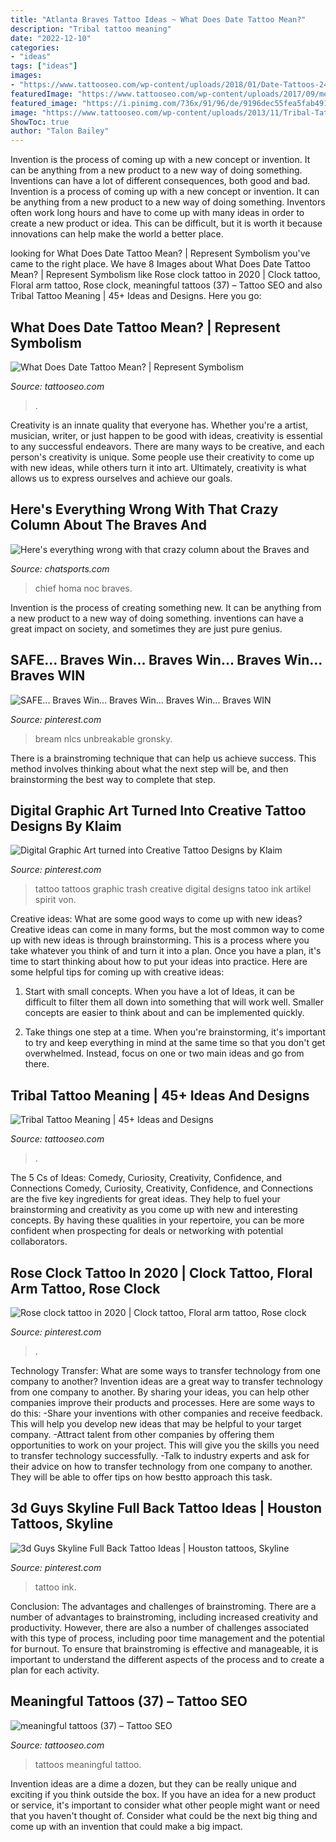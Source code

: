 ```yaml
---
title: "Atlanta Braves Tattoo Ideas ~ What Does Date Tattoo Mean?"
description: "Tribal tattoo meaning"
date: "2022-12-10"
categories:
- "ideas"
tags: ["ideas"]
images:
- "https://www.tattooseo.com/wp-content/uploads/2018/01/Date-Tattoos-24.jpg"
featuredImage: "https://www.tattooseo.com/wp-content/uploads/2017/09/meaningful-tattoos-37.jpg"
featured_image: "https://i.pinimg.com/736x/91/96/de/9196dec55fea5fab491148a20855ff80.jpg"
image: "https://www.tattooseo.com/wp-content/uploads/2013/11/Tribal-Tattoo-Meanings-40.jpg"
ShowToc: true
author: "Talon Bailey"
---
```



Invention is the process of coming up with a new concept or invention. It can be anything from a new product to a new way of doing something. Inventions can have a lot of different consequences, both good and bad.
Invention is a process of coming up with a new concept or invention. It can be anything from a new product to a new way of doing something. Inventors often work long hours and have to come up with many ideas in order to create a new product or idea. This can be difficult, but it is worth it because innovations can help make the world a better place.

	

		
looking for What Does Date Tattoo Mean? | Represent Symbolism you've came to the right place. We have 8 Images about What Does Date Tattoo Mean? | Represent Symbolism like Rose clock tattoo in 2020 | Clock tattoo, Floral arm tattoo, Rose clock, meaningful tattoos (37) – Tattoo SEO and also Tribal Tattoo Meaning | 45+ Ideas and Designs. Here you go:
		
    
## What Does Date Tattoo Mean? | Represent Symbolism

<img loading=lazy src="https://www.tattooseo.com/wp-content/uploads/2018/01/Date-Tattoos-24.jpg" onerror="this.onerror=null;this.src='https://tse2.mm.bing.net/th?id=OIP.eRf58zHYjM1EDjxm2cRekwAAAA&amp;pid=15.1';" alt="What Does Date Tattoo Mean? | Represent Symbolism">

_Source: tattooseo.com_

>. 

	

Creativity is an innate quality that everyone has. Whether you're a artist, musician, writer, or just happen to be good with ideas, creativity is essential to any successful endeavors. There are many ways to be creative, and each person's creativity is unique. Some people use their creativity to come up with new ideas, while others turn it into art. Ultimately, creativity is what allows us to express ourselves and achieve our goals.

    
## Here&#039;s Everything Wrong With That Crazy Column About The Braves And

<img loading=lazy src="http://cdn.chatsports.com/thumbnails/6010-24035-original.jpeg" onerror="this.onerror=null;this.src='https://tse1.mm.bing.net/th?id=OIP.5j4qZPwOkmiYEJMwKv9PgwHaEK&amp;pid=15.1';" alt="Here&#039;s everything wrong with that crazy column about the Braves and">

_Source: chatsports.com_

>chief homa noc braves. 

	

Invention is the process of creating something new. It can be anything from a new product to a new way of doing something. inventions can have a great impact on society, and sometimes they are just pure genius.

    
## SAFE... Braves Win... Braves Win... Braves Win... Braves WIN

<img loading=lazy src="https://i.pinimg.com/736x/24/81/ef/2481efd67fe23663cdf3cd509e5e7121--atlanta-braves-the-team.jpg" onerror="this.onerror=null;this.src='https://tse2.mm.bing.net/th?id=OIP.vkV1i2WD07Yh0ss-c0YdigEsDH&amp;pid=15.1';" alt="SAFE... Braves Win... Braves Win... Braves Win... Braves WIN">

_Source: pinterest.com_

>bream nlcs unbreakable gronsky. 

	

There is a brainstroming technique that can help us achieve success. This method involves thinking about what the next step will be, and then brainstorming the best way to complete that step.

    
## Digital Graphic Art Turned Into Creative Tattoo Designs By Klaim

<img loading=lazy src="https://i.pinimg.com/736x/51/8e/73/518e731bf1c9c25d3edd38ee1cb727f1--tattoo-trash-ink-tatoo.jpg" onerror="this.onerror=null;this.src='https://tse2.mm.bing.net/th?id=OIP.g_vHwmqG1Sjc_RybnxEuCwHaLL&amp;pid=15.1';" alt="Digital Graphic Art turned into Creative Tattoo Designs by Klaim">

_Source: pinterest.com_

>tattoo tattoos graphic trash creative digital designs tatoo ink artikel spirit von. 

	

Creative ideas: What are some good ways to come up with new ideas?
Creative ideas can come in many forms, but the most common way to come up with new ideas is through brainstorming. This is a process where you take whatever you think of and turn it into a plan. Once you have a plan, it's time to start thinking about how to put your ideas into practice. Here are some helpful tips for coming up with creative ideas:
1) Start with small concepts. When you have a lot of Ideas, it can be difficult to filter them all down into something that will work well. Smaller concepts are easier to think about and can be implemented quickly.

2) Take things one step at a time. When you're brainstorming, it's important to try and keep everything in mind at the same time so that you don't get overwhelmed. Instead, focus on one or two main ideas and go from there.

    
## Tribal Tattoo Meaning | 45+ Ideas And Designs

<img loading=lazy src="https://www.tattooseo.com/wp-content/uploads/2013/11/Tribal-Tattoo-Meanings-40.jpg" onerror="this.onerror=null;this.src='https://tse4.mm.bing.net/th?id=OIP.cVrfqHq3FXIRY1pptsSn7gAAAA&amp;pid=15.1';" alt="Tribal Tattoo Meaning | 45+ Ideas and Designs">

_Source: tattooseo.com_

>. 

	

The 5 Cs of Ideas: Comedy, Curiosity, Creativity, Confidence, and Connections
Comedy, Curiosity, Creativity, Confidence, and Connections are the five key ingredients for great ideas. They help to fuel your brainstorming and creativity as you come up with new and interesting concepts. By having these qualities in your repertoire, you can be more confident when prospecting for deals or networking with potential collaborators.

    
## Rose Clock Tattoo In 2020 | Clock Tattoo, Floral Arm Tattoo, Rose Clock

<img loading=lazy src="https://i.pinimg.com/736x/91/96/de/9196dec55fea5fab491148a20855ff80.jpg" onerror="this.onerror=null;this.src='https://tse4.mm.bing.net/th?id=OIP.7LZWF5fyFDh53LChLDWQ3AHaIt&amp;pid=15.1';" alt="Rose clock tattoo in 2020 | Clock tattoo, Floral arm tattoo, Rose clock">

_Source: pinterest.com_

>. 

	

Technology Transfer: What are some ways to transfer technology from one company to another?
Invention ideas are a great way to transfer technology from one company to another. By sharing your ideas, you can help other companies improve their products and processes. Here are some ways to do this: 
-Share your inventions with other companies and receive feedback. This will help you develop new ideas that may be helpful to your target company.
-Attract talent from other companies by offering them opportunities to work on your project. This will give you the skills you need to transfer technology successfully.
-Talk to industry experts and ask for their advice on how to transfer technology from one company to another. They will be able to offer tips on how bestto approach this task.

    
## 3d Guys Skyline Full Back Tattoo Ideas | Houston Tattoos, Skyline

<img loading=lazy src="https://i.pinimg.com/736x/cd/dc/44/cddc44c1e31809e45b0409e9fb556c7b.jpg" onerror="this.onerror=null;this.src='https://tse3.mm.bing.net/th?id=OIP.VDZVlAG_4AmS4RisH74U6AHaHa&amp;pid=15.1';" alt="3d Guys Skyline Full Back Tattoo Ideas | Houston tattoos, Skyline">

_Source: pinterest.com_

>tattoo ink. 

	

Conclusion: The advantages and challenges of brainstroming.
There are a number of advantages to brainstroming, including increased creativity and productivity. However, there are also a number of challenges associated with this type of process, including poor time management and the potential for burnout. To ensure that brainstroming is effective and manageable, it is important to understand the different aspects of the process and to create a plan for each activity.

    
## Meaningful Tattoos (37) – Tattoo SEO

<img loading=lazy src="https://www.tattooseo.com/wp-content/uploads/2017/09/meaningful-tattoos-37.jpg" onerror="this.onerror=null;this.src='https://tse3.mm.bing.net/th?id=OIP.LLK0tmLTepqqnN6GixMdeQHaJ_&amp;pid=15.1';" alt="meaningful tattoos (37) – Tattoo SEO">

_Source: tattooseo.com_

>tattoos meaningful tattoo. 

	

Invention ideas are a dime a dozen, but they can be really unique and exciting if you think outside the box. If you have an idea for a new product or service, it's important to consider what other people might want or need that you haven't thought of. Consider what could be the next big thing and come up with an invention that could make a big impact.

